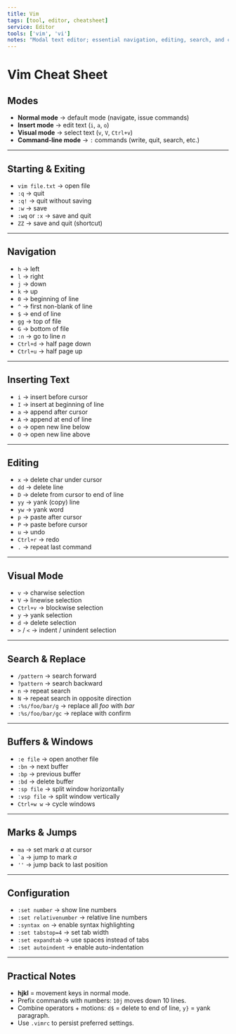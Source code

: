 ```yaml
---
title: Vim
tags: [tool, editor, cheatsheet]
service: Editor
tools: ['vim', 'vi']
notes: "Modal text editor; essential navigation, editing, search, and configuration commands"
---
```


# Vim Cheat Sheet

## Modes
- **Normal mode** → default mode (navigate, issue commands)  
- **Insert mode** → edit text (`i`, `a`, `o`)  
- **Visual mode** → select text (`v`, `V`, `Ctrl+v`)  
- **Command-line mode** → `:` commands (write, quit, search, etc.)  

---

## Starting & Exiting
- `vim file.txt` → open file  
- `:q` → quit  
- `:q!` → quit without saving  
- `:w` → save  
- `:wq` or `:x` → save and quit  
- `ZZ` → save and quit (shortcut)  

---

## Navigation
- `h` → left  
- `l` → right  
- `j` → down  
- `k` → up  
- `0` → beginning of line  
- `^` → first non-blank of line  
- `$` → end of line  
- `gg` → top of file  
- `G` → bottom of file  
- `:n` → go to line *n*  
- `Ctrl+d` → half page down  
- `Ctrl+u` → half page up  

---

## Inserting Text
- `i` → insert before cursor  
- `I` → insert at beginning of line  
- `a` → append after cursor  
- `A` → append at end of line  
- `o` → open new line below  
- `O` → open new line above  

---

## Editing
- `x` → delete char under cursor  
- `dd` → delete line  
- `D` → delete from cursor to end of line  
- `yy` → yank (copy) line  
- `yw` → yank word  
- `p` → paste after cursor  
- `P` → paste before cursor  
- `u` → undo  
- `Ctrl+r` → redo  
- `.` → repeat last command  

---

## Visual Mode
- `v` → charwise selection  
- `V` → linewise selection  
- `Ctrl+v` → blockwise selection  
- `y` → yank selection  
- `d` → delete selection  
- `>` / `<` → indent / unindent selection  

---

## Search & Replace
- `/pattern` → search forward  
- `?pattern` → search backward  
- `n` → repeat search  
- `N` → repeat search in opposite direction  
- `:%s/foo/bar/g` → replace all *foo* with *bar*  
- `:%s/foo/bar/gc` → replace with confirm  

---

## Buffers & Windows
- `:e file` → open another file  
- `:bn` → next buffer  
- `:bp` → previous buffer  
- `:bd` → delete buffer  
- `:sp file` → split window horizontally  
- `:vsp file` → split window vertically  
- `Ctrl+w w` → cycle windows  

---

## Marks & Jumps
- `ma` → set mark *a* at cursor  
- `` `a `` → jump to mark *a*  
- `` '' `` → jump back to last position  

---

## Configuration
- `:set number` → show line numbers  
- `:set relativenumber` → relative line numbers  
- `:syntax on` → enable syntax highlighting  
- `:set tabstop=4` → set tab width  
- `:set expandtab` → use spaces instead of tabs  
- `:set autoindent` → enable auto-indentation  

---

## Practical Notes
- **hjkl** = movement keys in normal mode.  
- Prefix commands with numbers: `10j` moves down 10 lines.  
- Combine operators + motions: `d$` = delete to end of line, `y}` = yank paragraph.  
- Use `.vimrc` to persist preferred settings.  